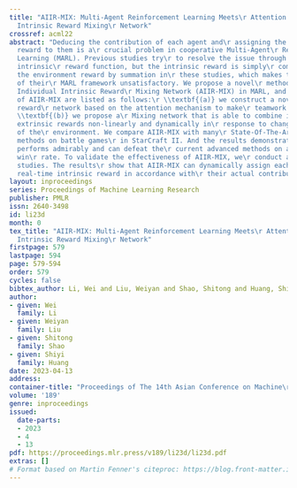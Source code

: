 ```yaml
---
title: "AIIR-MIX: Multi-Agent Reinforcement Learning Meets\r Attention Individual
  Intrinsic Reward Mixing\r Network"
crossref: acml22
abstract: "Deducing the contribution of each agent and\r assigning the corresponding
  reward to them is a\r crucial problem in cooperative Multi-Agent\r Reinforcement
  Learning (MARL). Previous studies try\r to resolve the issue through designing an
  intrinsic\r reward function, but the intrinsic reward is simply\r combined with
  the environment reward by summation in\r these studies, which makes the performance
  of their\r MARL framework unsatisfactory. We propose a novel\r method named Attention
  Individual Intrinsic Reward\r Mixing Network (AIIR-MIX) in MARL, and the\r contributions
  of AIIR-MIX are listed as follows:\r \\textbf{(a)} we construct a novel intrinsic
  reward\r network based on the attention mechanism to make\r teamwork more effective.
  \\textbf{(b)} we propose a\r Mixing network that is able to combine intrinsic and\r
  extrinsic rewards non-linearly and dynamically in\r response to changing conditions
  of the\r environment. We compare AIIR-MIX with many\r State-Of-The-Art (SOTA) MARL
  methods on battle games\r in StarCraft II. And the results demonstrate that\r AIIR-MIX
  performs admirably and can defeat the\r current advanced methods on average test
  win\r rate. To validate the effectiveness of AIIR-MIX, we\r conduct additional ablation
  studies. The results\r show that AIIR-MIX can dynamically assign each agent\r a
  real-time intrinsic reward in accordance with\r their actual contribution."
layout: inproceedings
series: Proceedings of Machine Learning Research
publisher: PMLR
issn: 2640-3498
id: li23d
month: 0
tex_title: "AIIR-MIX: Multi-Agent Reinforcement Learning Meets\r Attention Individual
  Intrinsic Reward Mixing\r Network"
firstpage: 579
lastpage: 594
page: 579-594
order: 579
cycles: false
bibtex_author: Li, Wei and Liu, Weiyan and Shao, Shitong and Huang, Shiyi
author:
- given: Wei
  family: Li
- given: Weiyan
  family: Liu
- given: Shitong
  family: Shao
- given: Shiyi
  family: Huang
date: 2023-04-13
address:
container-title: "Proceedings of The 14th Asian Conference on Machine\r Learning"
volume: '189'
genre: inproceedings
issued:
  date-parts:
  - 2023
  - 4
  - 13
pdf: https://proceedings.mlr.press/v189/li23d/li23d.pdf
extras: []
# Format based on Martin Fenner's citeproc: https://blog.front-matter.io/posts/citeproc-yaml-for-bibliographies/
---
```

